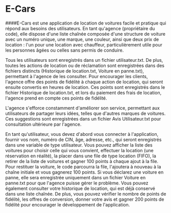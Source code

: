 # E-Cars
####E-Cars est une application de location de voitures facile et pratique qui répond aux besoins des utilisateurs. En tant qu'agence (propriétaire du code), elle dispose d'une liste chaînée composée d'une structure de voiture avec un numéro unique, une marque, une couleur, ainsi que deux prix de location : l'un pour une location avec chauffeur, particulièrement utile pour les personnes âgées ou celles sans permis de conduire.

Tous les utilisateurs sont enregistrés dans un fichier utilisateur.txt. De plus, toutes les actions de location ou de réclamation sont enregistrées dans des fichiers distincts (Historique de location.txt, Voiture en panne.txt), permettant à l'agence de les consulter. Pour encourager les clients, l'agence offre des points de fidélité à chaque action de location, qui seront ensuite convertis en heures de location. Ces points sont enregistrés dans le fichier Historique de location.txt, et lors du paiement des frais de location, l'agence prend en compte ces points de fidélité.

L'agence s'efforce constamment d'améliorer son service, permettant aux utilisateurs de partager leurs idées, telles que d'autres marques de voitures. Ces suggestions sont enregistrées dans un fichier Avis Utilisateur.txt pour consultation ultérieure par l'agence.

En tant qu'utilisateur, vous devez d'abord vous connecter à l'application, fournir vos nom, numéro de CIN, âge, adresse, etc., qui seront enregistrés dans une variable de type utilisateur. Vous pouvez afficher la liste des voitures pour choisir celle qui vous convient, effectuer la location (une réservation en réalité), la placer dans une file de type location (FIFO), la retirer de la liste de voitures et gagner 100 points à chaque ajout à la file. Pour restituer la voiture, le code parcourra la file, l'ajoutera à nouveau à la chaîne initiale et vous gagnerez 100 points. Si vous déclarez une voiture en panne, elle sera enregistrée uniquement dans un fichier Voiture en panne.txt pour que l'agence puisse gérer le problème. Vous pouvez également consulter votre historique de location, qui est déjà conservé dans une liste chaînée. De plus, vous pouvez vérifier le nombre de points de fidélité, les offres de conversion, donner votre avis et gagner 200 points de fidélité pour encourager le développement de l'application.

